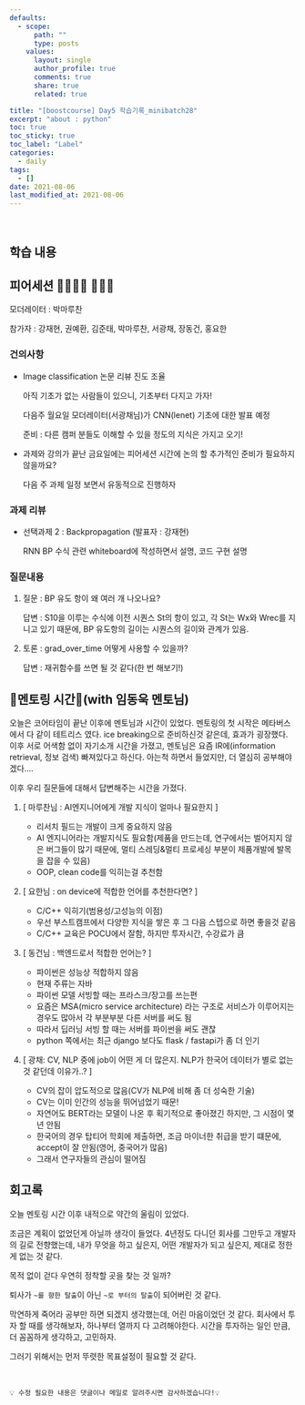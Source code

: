 ```yaml
---
defaults:
  - scope:
      path: ""
      type: posts
    values:
      layout: single
      author_profile: true
      comments: true
      share: true
      related: true

title: "[boostcourse] Day5 학습기록_minibatch28"
excerpt: "about : python"
toc: true
toc_sticky: true
toc_label: "Label"
categories:
  - daily
tags:
  - []
date: 2021-08-06
last_modified_at: 2021-08-06
---
```

<br>

## 학습 내용



## 피어세션 👨‍👨‍👦‍👦 👨‍👨‍👦


모더레이터 : 박마루찬

참가자 : 강재현, 권예환, 김준태, 박마루찬, 서광채, 장동건, 홍요한

### 건의사항

- Image classification 논문 리뷰 진도 조율

    아직 기초가 없는 사람들이 있으니, 기초부터 다지고 가자!

    다음주 월요일 모더레이터(서광채님)가 CNN(lenet) 기초에 대한 발표 예정

    준비 : 다른 캠퍼 분들도 이해할 수 있을 정도의 지식은 가지고 오기!

- 과제와 강의가 끝난 금요일에는 피어세션 시간에 논의 할 추가적인 준비가 필요하지 않을까요?

    다음 주 과제 일정 보면서 유동적으로 진행하자


### 과제 리뷰

- 선택과제 2 : Backpropagation (발표자 : 강재현)

    RNN BP 수식 관련 whiteboard에 작성하면서 설명, 코드 구현 설명


### 질문내용
 
1. 질문 : BP 유도 항이 왜 여러 개 나오나요?

    답변 : S10을 이루는 수식에 이전 시퀀스 St의 항이 있고, 각 St는 Wx와 Wrec를 지니고 있기 때문에, BP 유도항의 길이는 시퀀스의 길이와 관계가 있음.

2. 토론 : grad_over_time 어떻게 사용할 수 있을까?

    답변 : 재귀함수를 쓰면 될 것 같다(한 번 해보기!)


## 🎈멘토링 시간🎈(with 임동욱 멘토님)

오늘은 코어타임이 끝난 이후에 멘토님과 시간이 있었다. 멘토링의 첫 시작은 메타버스에서 다 같이 테트리스 였다. ice breaking으로 준비하신것 같은데, 효과가 굉장했다. 이후 서로 어색함 없이 자기소개 시간을 가졌고, 멘토님은 요즘 IR에(information retrieval, 정보 검색) 빠져있다고 하신다. 아는척 하면서 들었지만, 더 열심히 공부해야겠다....

이후 우리 질문들에 대해서 답변해주는 시간을 가졌다. 

1. [ 마루찬님 : AI엔지니어에게 개발 지식이 얼마나 필요한지 ]

    - 리서치 필드는 개발이 크게 중요하지 않음 
    - AI 엔지니어라는 개발지식도 필요함(제품을 만드는데, 연구에서는 벌어지지 않은 버그들이 많기 때문에, 멀티 스레딩&멀티 프로세싱 부분이 제품개발에 발목을 잡을 수 있음)
    - OOP, clean code를 익히는걸 추천함


2. [ 요한님 : on device에 적합한 언어를 추천한다면? ]

    - C/C++ 익히기(범용성/고성능의 이점)
    - 우선 부스트캠프에서 다양한 지식을 쌓은 후 그 다음 스텝으로 하면 좋을것 같음
    - C/C++ 교육은 POCU에서 잘함, 하지만 투자시간, 수강료가 큼

3. [ 동건님 : 백엔드로서 적합한 언어는? ]

    - 파이썬은 성능상 적합하지 않음
    - 현재 주류는 자바
    - 파이썬 모델 서빙할 때는 프라스크/장고를 쓰는편
    - 요즘은 MSA(micro service architecture) 라는 구조로 서비스가 이루어지는 경우도 많아서 각 부분부분 다른 서버를 써도 됨
    - 따라서 딥러닝 서빙 할 때는 서버를 파이썬을 써도 괜찮
    - python 쪽에서는 최근 django 보다도 flask / fastapi가 좀 더 인기

4. [ 광채: CV, NLP 중에 job이 어떤 게 더 많은지. NLP가 한국어 데이터가 별로 없는 것 같던데 이유가..? ]

    - CV의 잡이 압도적으로 많음(CV가 NLP에 비해 좀 더 성숙한 기술)
    - CV는 이미 인간의 성능을 뛰어넘었기 때문!
    - 자연어도 BERT라는 모델이 나온 후 획기적으로 좋아졌긴 하지만, 그 시점이 몇년 안됨
    - 한국어의 경우 탑티어 학회에 제출하면, 조금 마이너한 취급을 받기 떄문에, accept이 잘 안됨(영어, 중국어가 많음)
    - 그래서 연구자들의 관심이 떨어짐


## 회고록

오늘 멘토링 시간 이후 내적으로 약간의 울림이 있었다.

조금은 계획이 없었던게 아닐까 생각이 들었다. 4년정도 다니던 회사를 그만두고 개발자의 길로 전향했는데, 내가 무엇을 하고 싶은지, 어떤 개발자가 되고 싶은지, 제대로 정한게 없는 것 같다. 

목적 없이 걷다 우연히 정착할 곳을 찾는 것 일까?

퇴사가 `~를 향한 탈출`이 아닌 `~로 부터의 탈출`이 되어버린 것 같다.

막연하게 죽어라 공부만 하면 되겠지 생각했는데, 어린 마음이었던 것 같다. 회사에서 투자 할 때를 생각해보자, 하나부터 열까지 다 고려해야한다. 시간을 투자하는 일인 만큼, 더 꼼꼼하게 생각하고, 고민하자. 

그러기 위해서는 먼저 뚜렷한 목표설정이 필요할 것 같다.


<br>

```
💡 수정 필요한 내용은 댓글이나 메일로 알려주시면 감사하겠습니다!💡 
```
